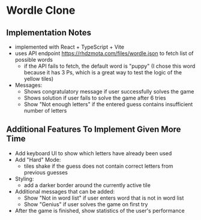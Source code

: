 # Wordle Clone

## Implementation Notes
- implemented with React + TypeScript + Vite
- uses API endpoint https://rhdzmota.com/files/wordle.json to fetch list of possible words
  - if the API fails to fetch, the default word is "puppy" (I chose this word because it has 3 Ps, which is a great way to test the logic of the yellow tiles)
- Messages:
  - Shows congratulatory message if user successfully solves the game
  - Shows solution if user fails to solve the game after 6 tries
  - Show "Not enough letters" if the entered guess contains insufficient number of letters


## Additional Features To Implement Given More Time
- Add keyboard UI to show which letters have already been used
- Add "Hard" Mode:
    - tiles shake if the guess does not contain correct letters from previous guesses
- Styling:
    - add a darker border around the currently active tile
- Additional messages that can be added:
    - Show "Not in word list" if user enters word that is not in word list
    - Show "Genius" if user solves the game on first try
- After the game is finished, show statistics of the user's performance

